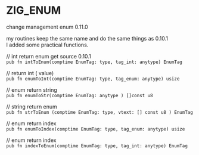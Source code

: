 # ZIG_ENUM


change management enum  0.11.0<br>

my routines keep the same name and do the same things as 0.10.1<br>
I added some practical functions.<br>

// int return enum  get source 0.10.1 <br>
```pub fn intToEnum(comptime EnumTag: type, tag_int: anytype) EnumTag ```<br>

// return int ( value)<br>
```pub fn enumToInt(comptime EnumTag: type, tag_enum: anytype) usize ```<br>

// enum return string<br>
```pub fn enumToStr(comptime EnumTag: anytype ) []const u8```<br>

//  string return enum<br>
```pub fn strToEnum (comptime EnumTag: type, vtext: [] const u8 ) EnumTag```<br>

// enum  return index<br>
```pub fn enumToIndex(comptime EnumTag: type, tag_enum: anytype) usize ```<br>

// enum  return index<br>
```pub fn indexToEnum(comptime EnumTag: type, tag_int: anytype) EnumTag```<br>
